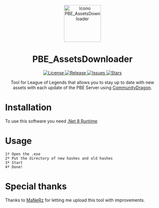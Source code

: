 <div align="center">
  <img src="https://github.com/Neinndall/PBE_AssetsDownloader/blob/main/img/Icon.png" alt="Icono PBE_AssetsDownloader" width="120"/>
</div>

<div align="center">
  <h1>PBE_AssetsDownloader</h1>
</div>

<div align="center">
  <a href="https://github.com/Neinndall/PBE_AssetsDownloader/blob/main/LICENSE">
    <img src="https://img.shields.io/github/license/Neinndall/PBE_AssetsDownloader" alt="License"/>
  </a>
  <a href="https://github.com/Neinndall/PBE_AssetsDownloader/releases">
    <img src="https://img.shields.io/github/release/Neinndall/PBE_AssetsDownloader" alt="Release"/>
  </a>
  <a href="https://github.com/Neinndall/PBE_AssetsDownloader/issues">
    <img src="https://img.shields.io/github/issues/Neinndall/PBE_AssetsDownloader" alt="Issues"/>
  </a>
  <a href="https://github.com/Neinndall/PBE_AssetsDownloader">
    <img src="https://img.shields.io/github/stars/Neinndall/PBE_AssetsDownloader" alt="Stars"/>
  </a>
</div>

<div align="center">
  <p>Tool for League of Legends that allows you to stay up to date with new assets with each update of the PBE Server using <a href="https://raw.communitydragon.org/">CommunityDragon</a>.</p>
</div>

# Installation
To use this software you need [.Net 8 Runtime](https://dotnet.microsoft.com/en-us/download/dotnet/thank-you/runtime-desktop-8.0.8-windows-x64-installer)

# Usage
    1º Open the .exe
    2º Put the directory of new hashes and old hashes
    3º Start
    4º Done!

# Special thanks
Thanks to [MaNeRz](https://github.com/MaNeRz) for letting me upload this tool with improvements.
